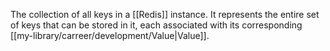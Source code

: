 The collection of all keys in a [[Redis]] instance. It represents the entire set of keys that can be stored in it, each associated with its corresponding [[my-library/carreer/development/Value|Value]].
